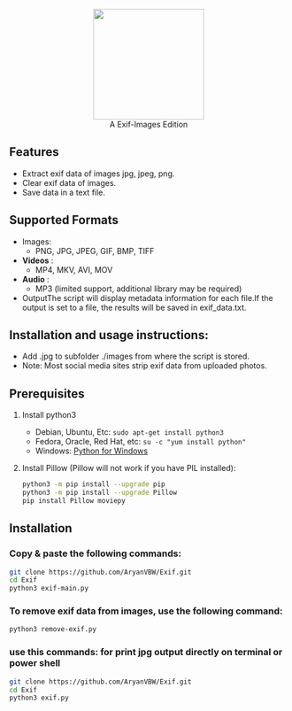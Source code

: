 <p align="center">
<img src="https://github.com/AryanVBW/Exif/releases/download/Exif/ExIF-Logo_BackgroundWhite.png" height="200"><br>
  A Exif-Images Edition
</p>


## Features
- Extract exif data of images jpg, jpeg, png.
- Clear exif data of images.
- Save data in a text file.
## Supported Formats
 - Images:
     - PNG, JPG, JPEG, GIF, BMP, TIFF
 - **Videos** :
     - MP4, MKV, AVI, MOV
 - **Audio** :
     - MP3 (limited support, additional library may be required)
 - OutputThe script will display metadata information for each file.If the output is set to a file, the results will be saved in exif_data.txt.
## Installation and usage instructions:
- Add .jpg to subfolder ./images from where the script is stored. 
- Note: Most social media sites strip exif data from uploaded photos.

## Prerequisites 
1. Install python3
   - Debian, Ubuntu, Etc: `sudo apt-get install python3`
   - Fedora, Oracle, Red Hat, etc: `su -c "yum install python"`
   - Windows: [Python for Windows](https://www.python.org/downloads/windows/)

2. Install Pillow (Pillow will not work if you have PIL installed):
   ```bash 
   python3 -m pip install --upgrade pip
   python3 -m pip install --upgrade Pillow
   pip install Pillow moviepy
   ```

## Installation 

### Copy & paste the following commands:

```bash
git clone https://github.com/AryanVBW/Exif.git
cd Exif
python3 exif-main.py
```

### To remove exif data from images, use the following command:
```bash
python3 remove-exif.py
```
### use this commands: for print jpg output directly on terminal or power shell 
```bash
git clone https://github.com/AryanVBW/Exif.git
cd Exif
python3 exif.py
```
